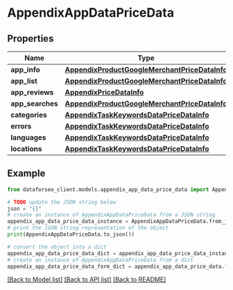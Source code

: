 # AppendixAppDataPriceData


## Properties

Name | Type | Description | Notes
------------ | ------------- | ------------- | -------------
**app_info** | [**AppendixProductGoogleMerchantPriceDataInfo**](AppendixProductGoogleMerchantPriceDataInfo.md) |  | [optional] 
**app_list** | [**AppendixProductGoogleMerchantPriceDataInfo**](AppendixProductGoogleMerchantPriceDataInfo.md) |  | [optional] 
**app_reviews** | [**AppendixPriceDataInfo**](AppendixPriceDataInfo.md) |  | [optional] 
**app_searches** | [**AppendixProductGoogleMerchantPriceDataInfo**](AppendixProductGoogleMerchantPriceDataInfo.md) |  | [optional] 
**categories** | [**AppendixTaskKeywordsDataPriceDataInfo**](AppendixTaskKeywordsDataPriceDataInfo.md) |  | [optional] 
**errors** | [**AppendixTaskKeywordsDataPriceDataInfo**](AppendixTaskKeywordsDataPriceDataInfo.md) |  | [optional] 
**languages** | [**AppendixTaskKeywordsDataPriceDataInfo**](AppendixTaskKeywordsDataPriceDataInfo.md) |  | [optional] 
**locations** | [**AppendixTaskKeywordsDataPriceDataInfo**](AppendixTaskKeywordsDataPriceDataInfo.md) |  | [optional] 

## Example

```python
from dataforseo_client.models.appendix_app_data_price_data import AppendixAppDataPriceData

# TODO update the JSON string below
json = "{}"
# create an instance of AppendixAppDataPriceData from a JSON string
appendix_app_data_price_data_instance = AppendixAppDataPriceData.from_json(json)
# print the JSON string representation of the object
print(AppendixAppDataPriceData.to_json())

# convert the object into a dict
appendix_app_data_price_data_dict = appendix_app_data_price_data_instance.to_dict()
# create an instance of AppendixAppDataPriceData from a dict
appendix_app_data_price_data_form_dict = appendix_app_data_price_data.from_dict(appendix_app_data_price_data_dict)
```
[[Back to Model list]](../README.md#documentation-for-models) [[Back to API list]](../README.md#documentation-for-api-endpoints) [[Back to README]](../README.md)


